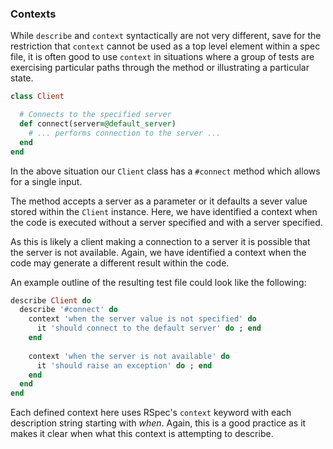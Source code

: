 ### Contexts 

While `describe` and `context` syntactically are not very different, save for the restriction that `context` cannot be used as a top level element within a spec file, it is often good to use `context` in situations where a group of tests are exercising particular paths through the method or illustrating a particular state.

```ruby
class Client

  # Connects to the specified server 
  def connect(server=@default_server)
    # ... performs connection to the server ...
  end
end
```

In the above situation our `Client` class has a `#connect` method which allows for a single input. 

The method accepts a server as a parameter or it defaults a sever value stored within the `Client` instance. Here, we have identified a context when the code is executed without a server specified and with a server specified.

As this is likely a client making a connection to a server it is possible that the server is not available. Again, we have identified a context when the code may generate a different result within the code.

An example outline of the resulting test file could look like the following:

```ruby
describe Client do
  describe '#connect' do
    context 'when the server value is not specified' do
      it 'should connect to the default server' do ; end
    end
    
    context 'when the server is not available' do
      it 'should raise an exception' do ; end
    end
  end
end
```

Each defined context here uses RSpec's `context` keyword with each description string starting with *when*. Again, this is a good practice as it makes it clear when what this context is attempting to describe.
